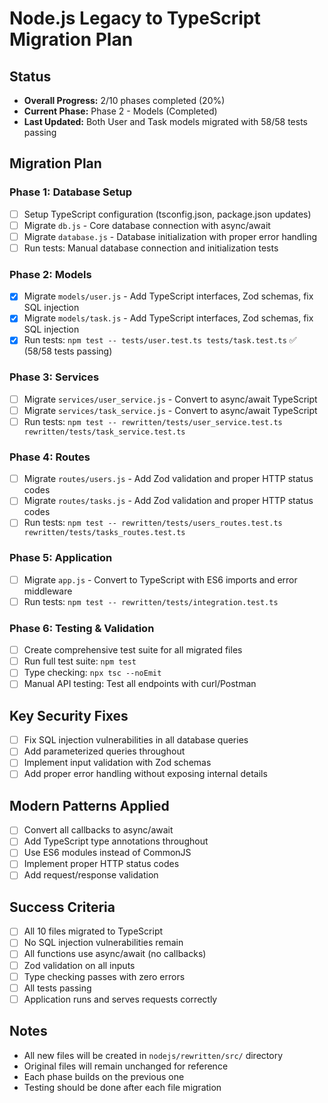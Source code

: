 # Node.js Legacy to TypeScript Migration Plan

## Status
- **Overall Progress:** 2/10 phases completed (20%)
- **Current Phase:** Phase 2 - Models (Completed)
- **Last Updated:** Both User and Task models migrated with 58/58 tests passing

## Migration Plan

### Phase 1: Database Setup
- [ ] Setup TypeScript configuration (tsconfig.json, package.json updates)
- [ ] Migrate `db.js` - Core database connection with async/await
- [ ] Migrate `database.js` - Database initialization with proper error handling
- [ ] Run tests: Manual database connection and initialization tests

### Phase 2: Models
- [x] Migrate `models/user.js` - Add TypeScript interfaces, Zod schemas, fix SQL injection
- [x] Migrate `models/task.js` - Add TypeScript interfaces, Zod schemas, fix SQL injection
- [x] Run tests: `npm test -- tests/user.test.ts tests/task.test.ts` ✅ (58/58 tests passing)

### Phase 3: Services
- [ ] Migrate `services/user_service.js` - Convert to async/await TypeScript
- [ ] Migrate `services/task_service.js` - Convert to async/await TypeScript
- [ ] Run tests: `npm test -- rewritten/tests/user_service.test.ts rewritten/tests/task_service.test.ts`

### Phase 4: Routes
- [ ] Migrate `routes/users.js` - Add Zod validation and proper HTTP status codes
- [ ] Migrate `routes/tasks.js` - Add Zod validation and proper HTTP status codes
- [ ] Run tests: `npm test -- rewritten/tests/users_routes.test.ts rewritten/tests/tasks_routes.test.ts`

### Phase 5: Application
- [ ] Migrate `app.js` - Convert to TypeScript with ES6 imports and error middleware
- [ ] Run tests: `npm test -- rewritten/tests/integration.test.ts`

### Phase 6: Testing & Validation
- [ ] Create comprehensive test suite for all migrated files
- [ ] Run full test suite: `npm test`
- [ ] Type checking: `npx tsc --noEmit`
- [ ] Manual API testing: Test all endpoints with curl/Postman

## Key Security Fixes
- [ ] Fix SQL injection vulnerabilities in all database queries
- [ ] Add parameterized queries throughout
- [ ] Implement input validation with Zod schemas
- [ ] Add proper error handling without exposing internal details

## Modern Patterns Applied
- [ ] Convert all callbacks to async/await
- [ ] Add TypeScript type annotations throughout
- [ ] Use ES6 modules instead of CommonJS
- [ ] Implement proper HTTP status codes
- [ ] Add request/response validation

## Success Criteria
- [ ] All 10 files migrated to TypeScript
- [ ] No SQL injection vulnerabilities remain
- [ ] All functions use async/await (no callbacks)
- [ ] Zod validation on all inputs
- [ ] Type checking passes with zero errors
- [ ] All tests passing
- [ ] Application runs and serves requests correctly

## Notes
- All new files will be created in `nodejs/rewritten/src/` directory
- Original files will remain unchanged for reference
- Each phase builds on the previous one
- Testing should be done after each file migration
